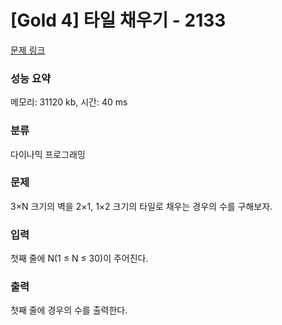 # [Gold 4] 타일 채우기 - 2133

[문제 링크](https://www.acmicpc.net/problem/2133)

###  성능 요약

메모리: 31120 kb, 시간: 40 ms

### 분류  

다이나믹 프로그래밍

### 문제
3×N 크기의 벽을 2×1, 1×2 크기의 타일로 채우는 경우의 수를 구해보자.

### 입력
첫째 줄에 N(1 ≤ N ≤ 30)이 주어진다.

### 출력
첫째 줄에 경우의 수를 출력한다.